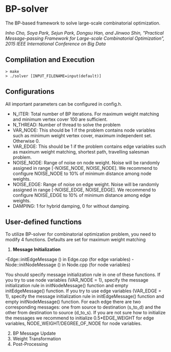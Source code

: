 # BP-solver
The BP-based framework to solve large-scale combinatorial optimization.

*Inho Cho, Soya Park, Sejun Park, Dongsu Han, and Jinwoo Shin, "Practical Message-passing Framework for Large-scale Combinatorial Optimization", 2015 IEEE International Conference on Big Data*

## Complilation and Execution

```
> make
> ./solver [INPUT_FILENAME=input(default)]
```
## Configurations
All important parameters can be configured in config.h.
- N_ITER: Total number of BP iterations. For maximum weight matching and minimum vertex cover 100 are sufficient.
- N_THREAD: Number of thread to solve the problem
- VAR_NODE: This should be 1 if the problem contains node variables such as minimum weight vertex cover, maximum independent set. Otherwise 0.
- VAR_EDGE: This should be 1 if the problem contains edge variables such as maximum weight matching, shortest path, travelling salesman problem.
- NOISE_NODE: Range of noise on node weight. Noise will be randomly assigned in range [-NOISE_NODE, NOISE_NODE]. We recommend to configure NOISE_NODE to 10% of minimum distance among node weights.
- NOISE_EDGE: Range of noise on edge weight. Noise will be randomly assigned in range [-NOISE_EDGE, NOISE_EDGE]. We recommend to configure NOISE_EDGE to 10% of minimum distance among edge weights.
- DAMPING: 1 for hybrid damping, 0 for without damping.

## User-defined functions
To utilize BP-solver for combinatorial optimization problem, you need to modify 4 functions. Defaults are set for maximum weight matching

1. **Message Initialization**

-Edge::initEdgeMessage () in Edge.cpp (for edge variables)
-Node::initNodeMessage () in Node.cpp (for node variables)

You should specify message initialization rule in one of these functions. 
If you try to use node variables (VAR_NODE = 1), specify the message initialization rule in initNodeMessage() function and empty initEdgeMessage() function.
If you try to use edge variables (VAR_EDGE = 1), specify the message initialization rule in initEdgeMessage() function and empty initNodeMessage() function.
For each edge there are two corresponding messages: one from source to destination (s_to_d) and the other from destination to source (d_to_s).
If you are not sure how to initialize the messages we recommend to initialize 0.5*EDGE_WEIGHT for edge variables, NODE_WEIGHT/DEGREE_OF_NODE for node variables.

2. BP Message Update
3. Weight Transformation
4. Post-Processing
